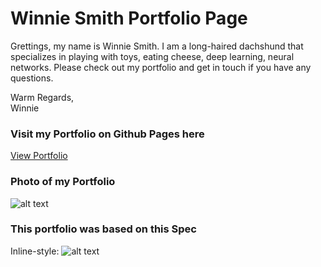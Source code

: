 # Winnie Smith Portfolio Page

Grettings, my name is Winnie Smith. I am a long-haired dachshund that specializes in playing with toys, eating cheese, deep learning, neural networks. Please check out my portfolio and get in touch if you have any questions.

Warm Regards,  
Winnie

### Visit my Portfolio on Github Pages here

[View Portfolio](https://www.google.com "Google's Homepage")

### Photo of my Portfolio

![alt text](./images/winniePortfolioScreenShot.png 'Logo Title Text 1')

### This portfolio was based on this Spec

Inline-style:
![alt text](./images/compScreenShot.png 'Logo Title Text 1')
